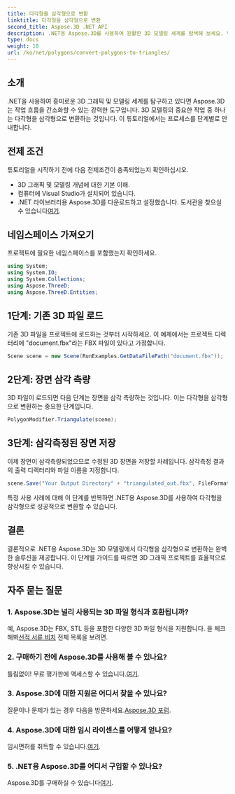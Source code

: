 ```yaml
---
title: 다각형을 삼각형으로 변환
linktitle: 다각형을 삼각형으로 변환
second_title: Aspose.3D .NET API
description: .NET용 Aspose.3D를 사용하여 원활한 3D 모델링 세계를 탐색해 보세요. 단계별 가이드를 사용하여 다각형을 삼각형으로 쉽게 변환하세요. 지금 무료 평가판을 다운로드하세요!
type: docs
weight: 10
url: /ko/net/polygons/convert-polygons-to-triangles/
---
```

## 소개
.NET을 사용하여 흥미로운 3D 그래픽 및 모델링 세계를 탐구하고 있다면 Aspose.3D는 작업 흐름을 간소화할 수 있는 강력한 도구입니다. 3D 모델링의 중요한 작업 중 하나는 다각형을 삼각형으로 변환하는 것입니다. 이 튜토리얼에서는 프로세스를 단계별로 안내합니다.
## 전제 조건
튜토리얼을 시작하기 전에 다음 전제조건이 충족되었는지 확인하십시오.
- 3D 그래픽 및 모델링 개념에 대한 기본 이해.
- 컴퓨터에 Visual Studio가 설치되어 있습니다.
-  .NET 라이브러리용 Aspose.3D를 다운로드하고 설정했습니다. 도서관을 찾으실 수 있습니다[여기](https://releases.aspose.com/3d/net/).
## 네임스페이스 가져오기
프로젝트에 필요한 네임스페이스를 포함했는지 확인하세요.
```csharp
using System;
using System.IO;
using System.Collections;
using Aspose.ThreeD;
using Aspose.ThreeD.Entities;
```
## 1단계: 기존 3D 파일 로드
기존 3D 파일을 프로젝트에 로드하는 것부터 시작하세요. 이 예제에서는 프로젝트 디렉터리에 "document.fbx"라는 FBX 파일이 있다고 가정합니다.
```csharp
Scene scene = new Scene(RunExamples.GetDataFilePath("document.fbx"));
```
## 2단계: 장면 삼각 측량
3D 파일이 로드되면 다음 단계는 장면을 삼각 측량하는 것입니다. 이는 다각형을 삼각형으로 변환하는 중요한 단계입니다.
```csharp
PolygonModifier.Triangulate(scene);
```
## 3단계: 삼각측정된 장면 저장
이제 장면이 삼각측량되었으므로 수정된 3D 장면을 저장할 차례입니다. 삼각측정 결과의 출력 디렉터리와 파일 이름을 지정합니다.
```csharp
scene.Save("Your Output Directory" + "triangulated_out.fbx", FileFormat.FBX7400ASCII);
```
특정 사용 사례에 대해 이 단계를 반복하면 .NET용 Aspose.3D를 사용하여 다각형을 삼각형으로 성공적으로 변환할 수 있습니다.
## 결론
결론적으로 .NET용 Aspose.3D는 3D 모델링에서 다각형을 삼각형으로 변환하는 완벽한 솔루션을 제공합니다. 이 단계별 가이드를 따르면 3D 그래픽 프로젝트를 효율적으로 향상시킬 수 있습니다.
## 자주 묻는 질문
### 1. Aspose.3D는 널리 사용되는 3D 파일 형식과 호환됩니까?
 예, Aspose.3D는 FBX, STL 등을 포함한 다양한 3D 파일 형식을 지원합니다. 을 체크 해봐[선적 서류 비치](https://reference.aspose.com/3d/net/) 전체 목록을 보려면.
### 2. 구매하기 전에 Aspose.3D를 사용해 볼 수 있나요?
 틀림없이! 무료 평가판에 액세스할 수 있습니다.[여기](https://releases.aspose.com/).
### 3. Aspose.3D에 대한 지원은 어디서 찾을 수 있나요?
질문이나 문제가 있는 경우 다음을 방문하세요.[Aspose.3D 포럼](https://forum.aspose.com/c/3d/18).
### 4. Aspose.3D에 대한 임시 라이센스를 어떻게 얻나요?
 임시면허를 취득할 수 있습니다.[여기](https://purchase.aspose.com/temporary-license/).
### 5. .NET용 Aspose.3D를 어디서 구입할 수 있나요?
 Aspose.3D를 구매하실 수 있습니다[여기](https://purchase.aspose.com/buy).